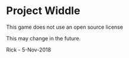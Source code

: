 # Project Widdle

This game does not use an open source license

This may change in the future.

 Rick - 5-Nov-2018 
